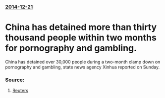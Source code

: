 ### [2014-12-21](/news/2014/12/21/index.md)

# China has detained more than thirty thousand people within two months for pornography and gambling. 

China has detained over 30,000 people during a two-month clamp down on pornography and gambling, state news agency Xinhua reported on Sunday.


### Source:

1. [Reuters](http://www.reuters.com/article/2014/12/22/us-china-internet-idUSKBN0K001720141222)

